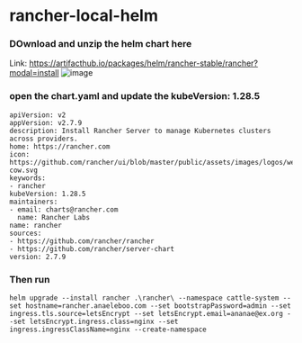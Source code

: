 # rancher-local-helm
### DOwnload and unzip the helm chart here
Link: https://artifacthub.io/packages/helm/rancher-stable/rancher?modal=install
![image](https://github.com/thedevopsguru1/rancher-local-helm/assets/126810742/216d95b5-8795-4400-97b9-d52b01dc4882)

### open the chart.yaml and update the kubeVersion: 1.28.5

```
apiVersion: v2
appVersion: v2.7.9
description: Install Rancher Server to manage Kubernetes clusters across providers.
home: https://rancher.com
icon: https://github.com/rancher/ui/blob/master/public/assets/images/logos/welcome-cow.svg
keywords:
- rancher
kubeVersion: 1.28.5
maintainers:
- email: charts@rancher.com
  name: Rancher Labs
name: rancher
sources:
- https://github.com/rancher/rancher
- https://github.com/rancher/server-chart
version: 2.7.9
```
### Then run 
```
helm upgrade --install rancher .\rancher\ --namespace cattle-system --set hostname=rancher.anaeleboo.com --set bootstrapPassword=admin --set ingress.tls.source=letsEncrypt --set letsEncrypt.email=ananae@ex.org --set letsEncrypt.ingress.class=nginx --set ingress.ingressClassName=nginx --create-namespace
```
